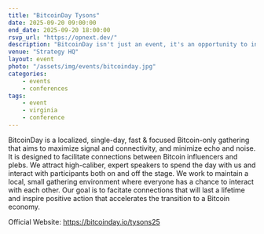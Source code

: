 ```yaml
---
title: "BitcoinDay Tysons"
date: 2025-09-20 09:00:00
end_date: 2025-09-20 18:00:00
rsvp_url: "https://opnext.dev/"
description: "BitcoinDay isn't just an event, it's an opportunity to increase your understanding of Bitcoin, connect with experts and influencers, and amplify your impact on the sound money revolution."
venue: "Strategy HQ"
layout: event
photo: "/assets/img/events/bitcoinday.jpg"
categories:
    - events
    - conferences
tags:
    - event
    - virginia
    - conference
---
```


BitcoinDay is a localized, single-day, fast & focused Bitcoin-only gathering that aims to maximize signal and connectivity, and minimize echo and noise. It is designed to facilitate connections between Bitcoin influencers and plebs. We attract high-caliber, expert speakers to spend the day with us and interact with participants both on and off the stage. We work to maintain a local, small gathering environment where everyone has a chance to interact with each other. Our goal is to facitate connections that will last a lifetime and inspire positive action that accelerates the transition to a Bitcoin economy.

Official Website: <a href="https://bitcoinday.io/tysons25">https://bitcoinday.io/tysons25</a>